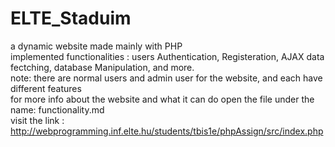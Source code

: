 # ELTE_Staduim
a dynamic website made mainly with PHP <br/>
implemented functionalities : users Authentication, Registeration, AJAX data fectching, database Manipulation, and more. <br/>
note: there are normal users and admin user for the website, and each have different features<br/>
for more info about the website and what it can do open the file under the name: functionality.md <br/>
visit the link : http://webprogramming.inf.elte.hu/students/tbis1e/phpAssign/src/index.php

